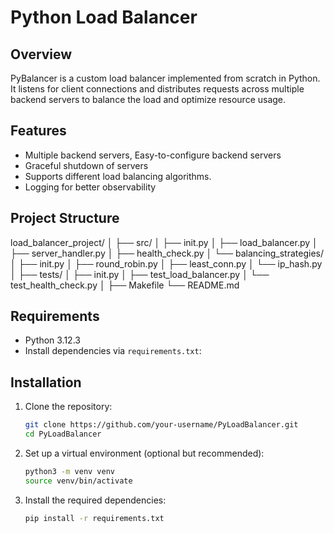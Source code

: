 # Python Load Balancer

## Overview
PyBalancer is a custom load balancer implemented from scratch in Python. It listens for client connections and distributes requests across multiple backend servers to balance the load and optimize resource usage.

## Features
- Multiple backend servers, Easy-to-configure backend servers
- Graceful shutdown of servers
- Supports different load balancing algorithms.
- Logging for better observability

## Project Structure
load_balancer_project/ │ ├── src/ │ ├── init.py │ ├── load_balancer.py │ ├── server_handler.py │ ├── health_check.py │ └── balancing_strategies/ │ ├── init.py │ ├── round_robin.py │ ├── least_conn.py │ └── ip_hash.py │ ├── tests/ │ ├── init.py │ ├── test_load_balancer.py │ └── test_health_check.py │ ├── Makefile └── README.md


## Requirements
- Python 3.12.3
- Install dependencies via `requirements.txt`:

## Installation

1. Clone the repository:
   ```bash
   git clone https://github.com/your-username/PyLoadBalancer.git
   cd PyLoadBalancer
   ```

2. Set up a virtual environment (optional but recommended):
    ```bash
    python3 -m venv venv
    source venv/bin/activate
   ```

3. Install the required dependencies:
    ```bash
    pip install -r requirements.txt


    





